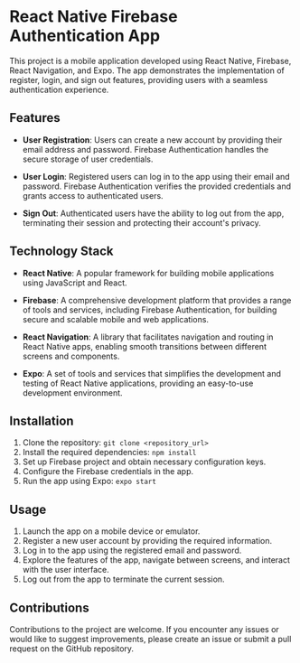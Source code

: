 # React Native Firebase Authentication App

This project is a mobile application developed using React Native, Firebase, React Navigation, and Expo. The app demonstrates the implementation of register, login, and sign out features, providing users with a seamless authentication experience.

## Features

- **User Registration**: Users can create a new account by providing their email address and password. Firebase Authentication handles the secure storage of user credentials.

- **User Login**: Registered users can log in to the app using their email and password. Firebase Authentication verifies the provided credentials and grants access to authenticated users.

- **Sign Out**: Authenticated users have the ability to log out from the app, terminating their session and protecting their account's privacy.

## Technology Stack

- **React Native**: A popular framework for building mobile applications using JavaScript and React.

- **Firebase**: A comprehensive development platform that provides a range of tools and services, including Firebase Authentication, for building secure and scalable mobile and web applications.

- **React Navigation**: A library that facilitates navigation and routing in React Native apps, enabling smooth transitions between different screens and components.

- **Expo**: A set of tools and services that simplifies the development and testing of React Native applications, providing an easy-to-use development environment.

## Installation

1. Clone the repository: `git clone <repository_url>`
2. Install the required dependencies: `npm install`
3. Set up Firebase project and obtain necessary configuration keys.
4. Configure the Firebase credentials in the app.
5. Run the app using Expo: `expo start`

## Usage

1. Launch the app on a mobile device or emulator.
2. Register a new user account by providing the required information.
3. Log in to the app using the registered email and password.
4. Explore the features of the app, navigate between screens, and interact with the user interface.
5. Log out from the app to terminate the current session.

## Contributions

Contributions to the project are welcome. If you encounter any issues or would like to suggest improvements, please create an issue or submit a pull request on the GitHub repository.

